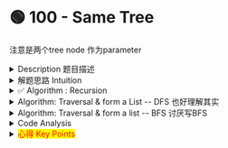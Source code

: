 # 🟢 100 - Same Tree

注意是两个tree node 作为parameter

<details>

<summary>Description 题目描述 </summary>

Given the roots of two binary trees `p` and `q`, write a function to check if they are the same or not.

Two binary trees are considered the same if they are structurally identical, and the nodes have the same value.

```c
           1         1
          / \       / \
         2   3     2   3      => same tree

        [1,2,3],   [1,2,3]

```

```c
           1         1
          /           \
         2             2     => NOT same tree

        [1,2],     [1,null,2]
```

```c
           1         1
          / \       / \
         2   1     1   2   => invert tree

        [1,2,1],   [1,1,2]
```

</details>

<details>

<summary>解题思路 Intuition </summary>

Intuition:&#x20;

* 方法1： recursion: 如果目前p.val == q.val && p.所有SubTree和q.所有subTree都相等
* 方法2：想用traversal的方法来获得两个tree的所有node,作为一个collection(linked list/ arraylist), 对比一下就知道是否相等，这种办法怎么写？和recursion对比起来如何

</details>

<details>

<summary>✅ Algorithm : Recursion</summary>

* <mark style="color:yellow;">**Logic of singly layer condition: => 想错了**</mark> \
  对比当前p.val 和q.val是否相等 => 注意这里code demo写的是不相等，return false;
* <mark style="color:yellow;">**Recursion的体现：**</mark>对比each node的left sub-tree 和right sub-tree是否相等
* <mark style="color:yellow;">**termination condition:**</mark>**   **<mark style="color:red;">**=>卡**</mark>
  * <pre class="language-java"><code class="lang-java"><strong>        // Termination Condition 
    </strong>        if (p == null &#x26;&#x26; q == null) { // 两个node都是null
                return true;
            }
            if (p == null || q == null) { // 期中一个是null
                return false;
            }
    </code></pre>

```java
class Solution {
    public boolean isSameTree(TreeNode p, TreeNode q) {
        // 3. Termination Condition 
        if (p == null && q == null) {
            return true;
        }
        if (p == null || q == null) {
            return false;
        }
        // ----- Recursion -----
        // 1. Singly layer logic: 对比当前的
        if (p.val != q.val) {
            return false;
        }
        
        // 2.Recursion的实现
        return isSameTree(p.left, q.left) && isSameTree(p.right, q.right);
    }
}
```



</details>

<details>

<summary>Algorithm: Traversal &#x26; form a List -- DFS  也好理解其实</summary>

<mark style="color:yellow;">**DFS: preorder/inorder/postorder**</mark>

* 注意这里termination condition of pre-order: 如果node = null, 要加入null
* 注意pre-order helper里加了一个parameter value为了实现singly layer logic
* 对比两个list是否完全相等 list1.equals(list2)

```java
// preorder
class Solution {
    public boolean isSameTree(TreeNode p, TreeNode q) {
        List<Integer> valueOfP = new ArrayList<>();
        List<Integer> valueOfQ = new ArrayList<>();
        
        preOrder(p, valueOfP);
        preOrder(q, valueOfQ);
        
        return valueOfP.equals(valueOfQ);
    }
    
    private void preOrder(TreeNode p, List<Integer> values) {
        // 3. termination condition: 
        if (p == null) {
            values.add(null)
            return;
        }
        
        // ----- Recursion ----- 
        // 1. singly layer logic
        values.add(p.val);
        
        // 2. recursion的实现
        preOrder(p.left);
        preOrder(p.right);
    }

}

```

</details>

<details>

<summary>Algorithm: Traversal &#x26; form a list -- BFS  讨厌写BFS</summary>

```java
class Solution {
    public boolean isSameTree(TreeNode p, TreeNode q) {
        List<Integer> valuesP = valuesOfTree(p);
        List<Integer> valuesQ = valuesOfTree(q);
        
        return valuesP.equals(valuesQ);
    }

    private List<Integer> valuesOfTree(TreeNode root) {
        List<Integer> values = new ArrayList<>();
        Queue<TreeNode> queue = new LinkedList<>();
        queue.offer(root);
        
        while (!queue.isEmpty()) {
            TreeNode node = queue.poll();
            
            if (node == null) {
                values.add(null);
                continue;
            }
            
            values.add(node.val);
            queue.offer(node.left);
            queue.offer(node.right);
        }
        
        return values;
    }
}
```

</details>

<details>

<summary>Code Analysis</summary>



</details>

<details>

<summary><mark style="color:red;">心得 Key Points</mark></summary>

1. 自己有思路了，而且是对的，但是要把自己的思路一点一点的考虑清楚
2. 很多都是之前基本题的变形，要熟识没一个binary tree的基本题
   1. DFS: pre, in, post order的recursion写法
   2. BFS: 写法
   3. Max /min depth的写法
3. Recursion的时候渐渐形成了自己的三要素
   1. singly layer logic：考虑本node
   2. recursion的实现：考虑left and right subtree
   3. termination condition

</details>
